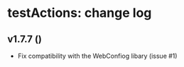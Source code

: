 testActions: change log
=======================

v1.7.7 ()
------

* Fix compatibility with the WebConfiog libary (issue #1)
